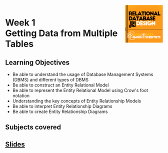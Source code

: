 <a href="../">
  <img src="/img/Relational_Database_Design_logo.png" width="120" align="right">
</a>

# Week 1 <br> Getting Data from Multiple Tables

## Learning Objectives
- Be able to understand the usage of Database Management Systems (DBMS) and different types of DBMS
- Be able to construct an Entity Relational Model
- Be able to represent the Entity Relational Model using Crow's foot notation
- Understanding the key concepts of Entity Relationship Models
- Be able to interpret Entity Relationship Diagrams
- Be able to create Entity Relationship Diagrams

## Subjects covered


## [Slides]()
